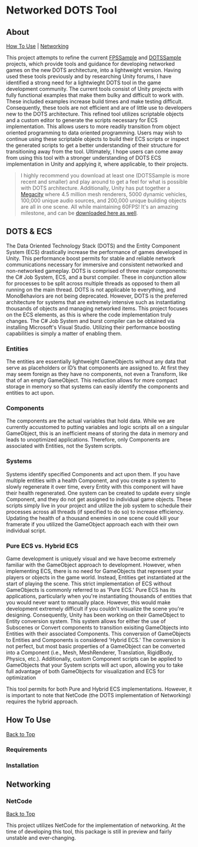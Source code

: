 # Networked DOTS Tool
## About
[How To Use](#how-to-use) | [Networking](#networking)

This project attempts to refine the current <a href="https://github.com/Unity-Technologies/FPSSample/">FPSSample</a> and <a href="https://github.com/Unity-Technologies/DOTSSample/">DOTSSample</a> projects, which provide tools and guidance for developing networked games on the new DOTS architecture, into a lightweight version. Having used these tools previously and by researching Unity forums, I have identified a strong need for a lightwieght DOTS tool in the game development community. The current tools consist of Unity projects with fully functional examples that make them bulky and difficult to work with. These included examples increase build times and make testing difficult. Consequently, these tools are not efficient and are of little use to developers new to the DOTS architecture. This refined tool utilizes scriptable objects and a custom editor to generate the scripts necessary for ECS implementation. This allows users to more readily transition from object oriented programming to data oriented programming. Users may wish to continue using these scriptable objects to build their ECS scripts or inspect the generated scripts to get a better understanding of their structure for transitioning away from the tool. Ultimately, I hope users can come away from using this tool with a stronger understanding of DOTS ECS implementation in Unity and applying it, where applicable, to their projects.

>I highly recommend you download at least one (DOTSSample is more recent and smaller) and play around to get a feel for what is possible with DOTS architecture. Additionally, Unity has put together a <a href="unity.com/megacity">Megacity</a> where 4.5 million mesh renderers, 5000 dynamic vehicles, 100,000 unique audio sources, and 200,000 unique building objects are all in one scene. All while maintaining 60FPS! It's an amazing milestone, and can be <a href="http://megacity.unity3d.com/MegaCity_GDC2019_Release_OC.zip">downloaded here as well</a>.

## DOTS & ECS
The Data Oriented Technology Stack (DOTS) and the Entity Component System (ECS) drastically increase the performance of games developed in Unity. This performance boost permits for stable and reliable network communications necessary for immersive and consistent networked and non-networked gameplay. DOTS is comprised of three major components: the C# Job System, ECS, and a burst compiler. These in conjunction allow for processes to be split across multiple threads as opposed to them all running on the main thread. DOTS is not applicable to everything, and MonoBehaviors are not being deprecated. However, DOTS is the preferred architecture for systems that are extremely intensive such as instantiating thousands of objects and managing networked items. This project focuses on the ECS elements, as this is where the code implementation truly changes. The C# Job System and burst compiler can be obtained via installing Microsoft's Visual Studio.  Utilizing their performance boosting capabilities is simply a matter of enabling them.
### Entities
The entities are essentially lightweight GameObjects without any data that serve as placeholders or ID’s that components are assigned to. At first they may seem foreign as they have no components, not even a Transform, like that of an empty GameObject. This reduction allows for more compact storage in memory so that systems can easily identify the components and entities to act upon.
### Components
The components are the actual variables that hold data. While we are currently accustomed to putting variables and logic scripts all on a singular GameObject, this is an inefficient means of storing the data in memory and leads to unoptimized applications. Therefore, only Components are associated with Entities, not the System scripts.
### Systems
Systems identify specified Components and act upon them. If you have multiple entities with a health Component, and you create a system to slowly regenerate it over time, every Entity with this component will have their health regenerated. One system can be created to update every single Component, and they do not get assigned to individual game objects. These scripts simply live in your project and utilize the job system to schedule their processes across all threads (if specified to do so) to increase efficiency. Updating the health of a thousand enemies in one scene could kill your framerate if you utilized the GameObject approach each with their own individual script.
### Pure ECS vs. Hybrid ECS
Game development is uniquely visual and we have become extremely familiar with the GameObject approach to development. However, when implementing ECS, there is no need for GameObjects that represent your players or objects in the game world. Instead, Entities get instantiated at the start of playing the scene. This strict implementation of ECS without GameObjects is commonly referred to as 'Pure ECS.' Pure ECS has its applications, particularly when you're instantiating thousands of entities that you would never want to manually place.  However, this would make development extremely difficult if you couldn't visualize the scene you're designing. Consequently, Unity has been working on their GameObject to Entity conversion system. This system allows for either the use of Subscenes or Convert components to transition exisiting GameObjects into Entities with their associated Components. This conversion of GameObjects to Entities and Components is considered 'Hybrid ECS.' The conversion is not perfect, but most basic properties of a GameObject can be converted into a Component (i.e., Mesh, MeshRenderer, Translation, RigidBody, Physics, etc.). Additionally, custom Component scripts can be applied to GameObjects that your System scripts will act upon, allowing you to take full advantage of both GameObjects for visualization and ECS for optimization

This tool permits for both Pure and Hybrid ECS implementations. However, it is important to note that NetCode (the DOTS implementation of Networking) requires the hybrid approach.
## How To Use
[Back to Top](#about)


### Requirements

### Installation

## Networking
### NetCode
[Back to Top](#about)

This project utilizes NetCode for the implementation of networking. At the time of developing this tool, this package is still in preview and fairly unstable and ever-changing.


